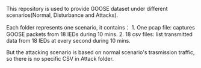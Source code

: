 ﻿This repository is used to provide GOOSE dataset under different scenarios(Normal, Disturbance and Attacks).

Each folder represents one scenario, it contains： 
	1. One pcap file: captures GOOSE packets from 18 IEDs during 10 mins. 
	2. 18 csv files: list transmitted data from 18 IEDs at every second during 10 mins.

But the attacking scenario is based on normal scenario's trasmission traffic, so there is no specific CSV in Attack folder.
